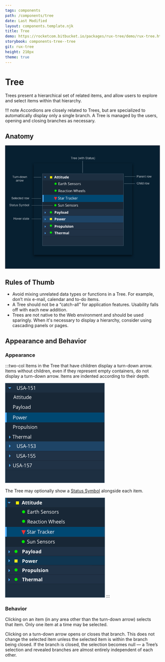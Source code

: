 ```yaml
---
tags: components
path: /components/tree
date: Last Modified
layout: components.template.njk
title: Tree
demo: https://rocketcom.bitbucket.io/packages/rux-tree/demo/rux-tree.html
storybook: components-tree--tree
git: rux-tree
height: 210px
theme: true
---
```


# Tree

Trees present a hierarchical set of related items, and allow users to explore and select items within that hierarchy.

!!! note Accordions are closely related to Trees, but are specialized to automatically display only a single branch. A Tree is managed by the users, opening and closing branches as necessary.

## Anatomy

![Anatomy of an Astro Tree Component.](/img/components/tree-anatomy-cms.png "Anatomy of an Astro Tree Component.")

## Rules of Thumb

- Avoid mixing unrelated data types or functions in a Tree. For example, don’t mix e-mail, calendar and to-do items.
- A Tree should not be a “catch-all” for application features. Usability falls off with each new addition.
- Trees are not native to the Web environment and should be used sparingly. When it's necessary to display a hierarchy, consider using cascading panels or pages.

## Appearance and Behavior

### Appearance

:::two-col
Items in the Tree that have children display a turn-down arrow. Items without children, even if they represent empty containers, do not display a turn-down arrow. Items are indented according to their depth.

![Astro Tree Component with no status symbols.](/img/components/tree-no-status-cms.png "Astro Tree Component with no status symbols.")

The Tree may optionally show a [Status Symbol](/components/status-symbol) alongside each item.

![Astro Tree Component with no status symbols.](/img/components/tree-with-status-cms.png "Astro Tree Component with status symbols.")
:::

### Behavior

Clicking on an item (in any area other than the turn-down arrow) selects that item. Only one item at a time may be selected.

Clicking on a turn-down arrow opens or closes that branch. This does not change the selected item unless the selected item is within the branch being closed. If the branch is closed, the selection becomes null — a Tree’s selection and revealed branches are almost entirely independent of each other.
